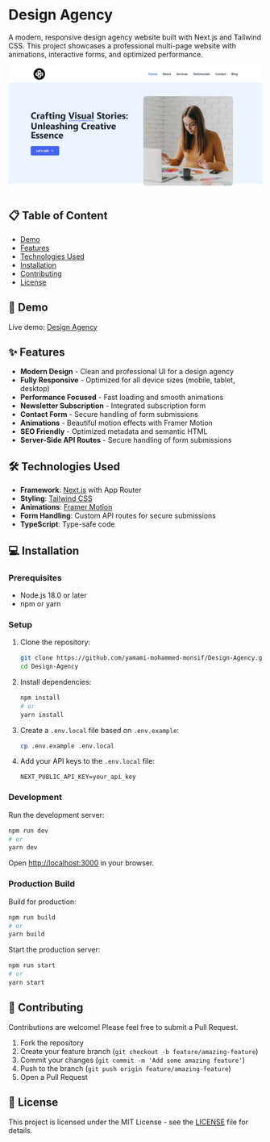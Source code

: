 # Design Agency

A modern, responsive design agency website built with Next.js and Tailwind CSS. This project showcases a professional multi-page website with animations, interactive forms, and optimized performance.

![Design Agency Hero Section](public/preview.png)

## 📋 Table of Content

- [Demo](#🚀-demo)
- [Features](#✨-features)
- [Technologies Used](#🛠️-technologies-used)
- [Installation](#💻-installation)
- [Contributing](#🤝-contributing)
- [License](#📄-license)

## 🚀 Demo

Live demo: [Design Agency](https://design-agency-two.vercel.app/)

## ✨ Features

- **Modern Design** - Clean and professional UI for a design agency
- **Fully Responsive** - Optimized for all device sizes (mobile, tablet, desktop)
- **Performance Focused** - Fast loading and smooth animations
- **Newsletter Subscription** - Integrated subscription form
- **Contact Form** - Secure handling of form submissions
- **Animations** - Beautiful motion effects with Framer Motion
- **SEO Friendly** - Optimized metadata and semantic HTML
- **Server-Side API Routes** - Secure handling of form submissions

## 🛠️ Technologies Used

- **Framework**: [Next.js](https://nextjs.org/) with App Router
- **Styling**: [Tailwind CSS](https://tailwindcss.com/)
- **Animations**: [Framer Motion](https://www.framer.com/motion/)
- **Form Handling**: Custom API routes for secure submissions
- **TypeScript**: Type-safe code

## 💻 Installation

### Prerequisites

- Node.js 18.0 or later
- npm or yarn

### Setup

1. Clone the repository:

   ```bash
   git clone https://github.com/yamami-mohammed-monsif/Design-Agency.git
   cd Design-Agency
   ```

2. Install dependencies:

   ```bash
   npm install
   # or
   yarn install
   ```

3. Create a `.env.local` file based on `.env.example`:

   ```bash
   cp .env.example .env.local
   ```

4. Add your API keys to the `.env.local` file:
   ```
   NEXT_PUBLIC_API_KEY=your_api_key
   ```

### Development

Run the development server:

```bash
npm run dev
# or
yarn dev
```

Open [http://localhost:3000](http://localhost:3000) in your browser.

### Production Build

Build for production:

```bash
npm run build
# or
yarn build
```

Start the production server:

```bash
npm run start
# or
yarn start
```

## 🤝 Contributing

Contributions are welcome! Please feel free to submit a Pull Request.

1. Fork the repository
2. Create your feature branch (`git checkout -b feature/amazing-feature`)
3. Commit your changes (`git commit -m 'Add some amazing feature'`)
4. Push to the branch (`git push origin feature/amazing-feature`)
5. Open a Pull Request

## 📄 License

This project is licensed under the MIT License - see the [LICENSE](/LICENSE.txt) file for details.
